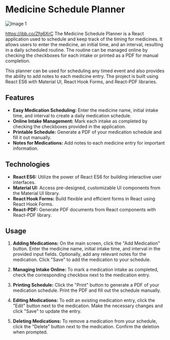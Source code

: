 # Medicine Schedule Planner
![Image 1](https://i.ibb.co/4mJ4R9F/online.png)

https://ibb.co/Zfg6XrC
The Medicine Schedule Planner is a React application used to schedule and keep track of the timing for medicines. It allows users to enter the medicine, an initial time, and an interval, resulting in a daily scheduled routine. The routine can be managed online by checking the checkboxes for each intake or printed as a PDF for manual completion.

This planner can be used for scheduling any timed event and also provides the ability to add notes to each medicine entry. The project is built using React ES6 with Material UI, React Hook Forms, and React-PDF libraries.

## Features

- **Easy Medication Scheduling:** Enter the medicine name, initial intake time, and interval to create a daily medication schedule.
- **Online Intake Management:** Mark each intake as completed by checking the checkboxes provided in the application.
- **Printable Schedule:** Generate a PDF of your medication schedule and fill it out manually.
- **Notes for Medications:** Add notes to each medicine entry for important information.

## Technologies
- **React ES6:** Utilize the power of React ES6 for building interactive user interfaces.
- **Material UI:** Access pre-designed, customizable UI components from the Material UI library.
- **React Hook Forms:** Build flexible and efficient forms in React using React Hook Forms.
- **React-PDF:** Generate PDF documents from React components with React-PDF library.

## Usage

1. **Adding Medications:** On the main screen, click the "Add Medication" button. Enter the medicine name, initial intake time, and interval in the provided input fields. Optionally, add any relevant notes for the medication. Click "Save" to add the medication to your schedule.

2. **Managing Intake Online:** To mark a medication intake as completed, check the corresponding checkbox next to the medication entry.

3. **Printing Schedule:** Click the "Print" button to generate a PDF of your medication schedule. Print the PDF and fill out the schedule manually.

4. **Editing Medications:** To edit an existing medication entry, click the "Edit" button next to the medication. Make the necessary changes and click "Save" to update the entry.

5. **Deleting Medications:** To remove a medication from your schedule, click the "Delete" button next to the medication. Confirm the deletion when prompted.
